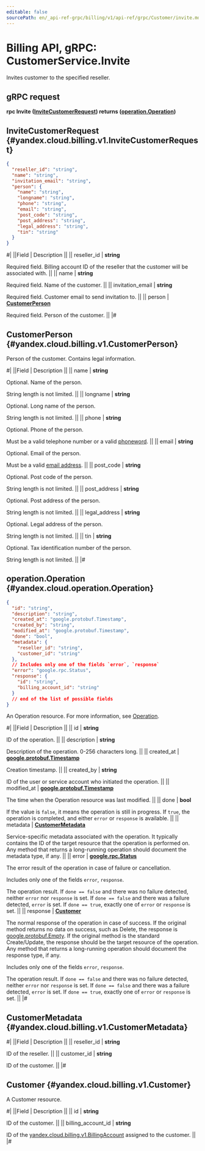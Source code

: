 ```yaml
---
editable: false
sourcePath: en/_api-ref-grpc/billing/v1/api-ref/grpc/Customer/invite.md
---
```


# Billing API, gRPC: CustomerService.Invite

Invites customer to the specified reseller.

## gRPC request

**rpc Invite ([InviteCustomerRequest](#yandex.cloud.billing.v1.InviteCustomerRequest)) returns ([operation.Operation](#yandex.cloud.operation.Operation))**

## InviteCustomerRequest {#yandex.cloud.billing.v1.InviteCustomerRequest}

```json
{
  "reseller_id": "string",
  "name": "string",
  "invitation_email": "string",
  "person": {
    "name": "string",
    "longname": "string",
    "phone": "string",
    "email": "string",
    "post_code": "string",
    "post_address": "string",
    "legal_address": "string",
    "tin": "string"
  }
}
```

#|
||Field | Description ||
|| reseller_id | **string**

Required field. Billing account ID of the reseller that the customer will be associated with. ||
|| name | **string**

Required field. Name of the customer. ||
|| invitation_email | **string**

Required field. Customer email to send invitation to. ||
|| person | **[CustomerPerson](#yandex.cloud.billing.v1.CustomerPerson)**

Required field. Person of the customer. ||
|#

## CustomerPerson {#yandex.cloud.billing.v1.CustomerPerson}

Person of the customer. Contains legal information.

#|
||Field | Description ||
|| name | **string**

Optional. Name of the person.

String length is not limited. ||
|| longname | **string**

Optional. Long name of the person.

String length is not limited. ||
|| phone | **string**

Optional. Phone of the person.

Must be a valid telephone number or a valid [phoneword](https://en.m.wikipedia.org/wiki/Phoneword). ||
|| email | **string**

Optional. Email of the person.

Must be a valid [email address](https://en.wikipedia.org/wiki/Email_address). ||
|| post_code | **string**

Optional. Post code of the person.

String length is not limited. ||
|| post_address | **string**

Optional. Post address of the person.

String length is not limited. ||
|| legal_address | **string**

Optional. Legal address of the person.

String length is not limited. ||
|| tin | **string**

Optional. Tax identification number of the person.

String length is not limited. ||
|#

## operation.Operation {#yandex.cloud.operation.Operation}

```json
{
  "id": "string",
  "description": "string",
  "created_at": "google.protobuf.Timestamp",
  "created_by": "string",
  "modified_at": "google.protobuf.Timestamp",
  "done": "bool",
  "metadata": {
    "reseller_id": "string",
    "customer_id": "string"
  },
  // Includes only one of the fields `error`, `response`
  "error": "google.rpc.Status",
  "response": {
    "id": "string",
    "billing_account_id": "string"
  }
  // end of the list of possible fields
}
```

An Operation resource. For more information, see [Operation](/docs/api-design-guide/concepts/operation).

#|
||Field | Description ||
|| id | **string**

ID of the operation. ||
|| description | **string**

Description of the operation. 0-256 characters long. ||
|| created_at | **[google.protobuf.Timestamp](https://developers.google.com/protocol-buffers/docs/reference/google.protobuf#timestamp)**

Creation timestamp. ||
|| created_by | **string**

ID of the user or service account who initiated the operation. ||
|| modified_at | **[google.protobuf.Timestamp](https://developers.google.com/protocol-buffers/docs/reference/google.protobuf#timestamp)**

The time when the Operation resource was last modified. ||
|| done | **bool**

If the value is `false`, it means the operation is still in progress.
If `true`, the operation is completed, and either `error` or `response` is available. ||
|| metadata | **[CustomerMetadata](#yandex.cloud.billing.v1.CustomerMetadata)**

Service-specific metadata associated with the operation.
It typically contains the ID of the target resource that the operation is performed on.
Any method that returns a long-running operation should document the metadata type, if any. ||
|| error | **[google.rpc.Status](https://cloud.google.com/tasks/docs/reference/rpc/google.rpc#status)**

The error result of the operation in case of failure or cancellation.

Includes only one of the fields `error`, `response`.

The operation result.
If `done == false` and there was no failure detected, neither `error` nor `response` is set.
If `done == false` and there was a failure detected, `error` is set.
If `done == true`, exactly one of `error` or `response` is set. ||
|| response | **[Customer](#yandex.cloud.billing.v1.Customer)**

The normal response of the operation in case of success.
If the original method returns no data on success, such as Delete,
the response is [google.protobuf.Empty](https://developers.google.com/protocol-buffers/docs/reference/google.protobuf#google.protobuf.Empty).
If the original method is the standard Create/Update,
the response should be the target resource of the operation.
Any method that returns a long-running operation should document the response type, if any.

Includes only one of the fields `error`, `response`.

The operation result.
If `done == false` and there was no failure detected, neither `error` nor `response` is set.
If `done == false` and there was a failure detected, `error` is set.
If `done == true`, exactly one of `error` or `response` is set. ||
|#

## CustomerMetadata {#yandex.cloud.billing.v1.CustomerMetadata}

#|
||Field | Description ||
|| reseller_id | **string**

ID of the reseller. ||
|| customer_id | **string**

ID of the customer. ||
|#

## Customer {#yandex.cloud.billing.v1.Customer}

A Customer resource.

#|
||Field | Description ||
|| id | **string**

ID of the customer. ||
|| billing_account_id | **string**

ID of the [yandex.cloud.billing.v1.BillingAccount](/docs/billing/api-ref/grpc/BillingAccount/get#yandex.cloud.billing.v1.BillingAccount) assigned to the customer. ||
|#